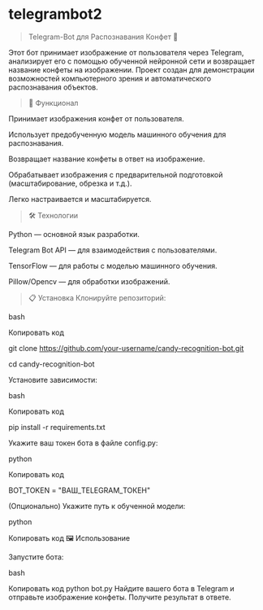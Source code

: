 # telegrambot2
>Telegram-Bot для Распознавания Конфет 🍬

Этот бот принимает изображение от пользователя через Telegram, анализирует его с помощью обученной нейронной сети и возвращает название конфеты на изображении. Проект создан для демонстрации возможностей компьютерного зрения и автоматического распознавания объектов.

>🚀 Функционал	

Принимает изображения конфет от пользователя.

Использует предобученную модель машинного обучения для распознавания.

Возвращает название конфеты в ответ на изображение.

Обрабатывает изображения с предварительной подготовкой (масштабирование, обрезка и т.д.).

Легко настраивается и масштабируется.

>🛠️ Технологии

Python — основной язык разработки.

Telegram Bot API — для взаимодействия с пользователями.

TensorFlow — для работы с моделью машинного обучения.

Pillow/Opencv — для обработки изображений.

>📋 Установка
Клонируйте репозиторий:
>
bash

Копировать код

git clone https://github.com/your-username/candy-recognition-bot.git

cd candy-recognition-bot

Установите зависимости:

bash

Копировать код

pip install -r requirements.txt

Укажите ваш токен бота в файле config.py:

python

Копировать код

BOT_TOKEN = "ВАШ_TELEGRAM_ТОКЕН"

(Опционально) Укажите путь к обученной модели:

python

Копировать код
🖼️ Использование

Запустите бота:

bash

Копировать код
python bot.py
Найдите вашего бота в Telegram и отправьте изображение конфеты.
Получите результат в ответе.
